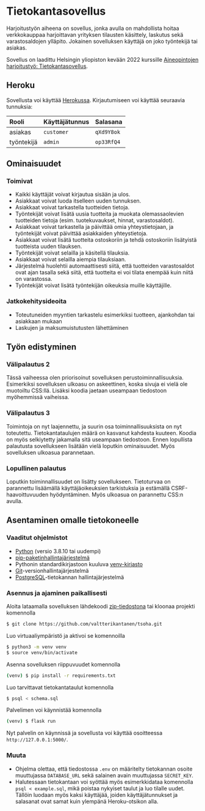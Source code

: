 # Tietokantasovellus

Harjoitustyön aiheena on sovellus, jonka avulla on mahdollista hoitaa verkkokauppaa harjoittavan yrityksen tilausten käsittely, laskutus sekä varastosaldojen ylläpito. Jokainen sovelluksen käyttäjä on joko työntekijä tai asiakas.

Sovellus on laadittu Helsingin yliopiston kevään 2022 kurssille [Aineopintojen harjoitustyö: Tietokantasovellus](https://hy-tsoha.github.io/materiaali/).

## Heroku

Sovellusta voi käyttää [Herokussa](https://vast-coast-44980.herokuapp.com/). Kirjautumiseen voi käyttää seuraavia tunnuksia:

|    Rooli    | Käyttäjätunnus |  Salasana  |
| :---------- | :------------- | :--------- |
| asiakas     | `customer`     | `qXd9Y8ok` |
| työntekijä  | `admin`        | `op33RfQ4` |

## Ominaisuudet

### Toimivat

* Kaikki käyttäjät voivat kirjautua sisään ja ulos.
* Asiakkaat voivat luoda itselleen uuden tunnuksen. 
* Asiakkaat voivat tarkastella tuotteiden tietoja.
* Työntekijät voivat lisätä uusia tuotteita ja muokata olemassaolevien tuotteiden tietoja (esim. tuotekuvaukset, hinnat, varastosaldot).
* Asiakkaat voivat tarkastella ja päivittää omia yhteystietojaan, ja työntekijät voivat päivittää asiakkaiden yhteystietoja.
* Asiakkaat voivat lisätä tuotteita ostoskoriin ja tehdä ostoskoriin lisätyistä tuotteista uuden tilauksen.
* Työntekijät voivat selailla ja käsitellä tilauksia.
* Asiakkaat voivat selailla aiempia tilauksiaan.
* Järjestelmä huolehtii automaattisesti siitä, että tuotteiden varastosaldot ovat ajan tasalla sekä siitä, että tuotteita ei voi tilata enempää kuin niitä on varastossa.
* Työntekijät voivat lisätä työntekijän oikeuksia muille käyttäjille.

### Jatkokehitysideoita

* Toteutuneiden myyntien tarkastelu esimerkiksi tuotteen, ajankohdan tai asiakkaan mukaan
* Laskujen ja maksumuistutusten lähettäminen

## Työn edistyminen

### Välipalautus 2

Tässä vaiheessa olen priorisoinut sovelluksen perustoiminnallisuuksia. Esimerkiksi sovelluksen ulkoasu on askeettinen, koska sivuja ei vielä ole muotoiltu CSS:llä. Lisäksi koodia jaetaan useampaan tiedostoon myöhemmissä vaiheissa.

### Välipalautus 3

Toimintoja on nyt laajennettu, ja suurin osa toiminnallisuuksista on nyt toteutettu. Tietokantataulujen määrä on kasvanut kahdesta kuuteen. Koodia on myös selkiytetty jakamalla sitä useampaan tiedostoon. Ennen lopullista palautusta sovellukseen lisätään vielä loputkin ominaisuudet. Myös sovelluksen ulkoasua parannetaan.

### Lopullinen palautus

Loputkin toiminnallisuudet on lisätty sovellukseen. Tietoturvaa on parannettu lisäämällä käyttäjäoikeuksien tarkistuksia ja estämällä CSRF-haavoittuvuuden hyödyntäminen. Myös ulkoasua on parannettu CSS:n avulla.

## Asentaminen omalle tietokoneelle

### Vaaditut ohjelmistot

* [Python](https://www.python.org/downloads/) (versio 3.8.10 tai uudempi)
* [pip-paketinhallintajärjestelmä](https://pip.pypa.io/en/stable/)
* Pythonin standardikirjastoon kuuluva [venv-kirjasto](https://docs.python.org/3/library/venv.html)
* [Git](https://git-scm.com/downloads/)-versionhallintajärjestelmä
* [PostgreSQL](https://www.postgresql.org/download/)-tietokannan hallintajärjestelmä

### Asennus ja ajaminen paikallisesti

Aloita lataamalla sovelluksen lähdekoodi [zip-tiedostona](https://github.com/valtterikantanen/tsoha/archive/refs/heads/master.zip) tai kloonaa projekti komennolla

```bash
$ git clone https://github.com/valtterikantanen/tsoha.git
```
Luo virtuaaliympäristö ja aktivoi se komennoilla
```bash
$ python3 -m venv venv
$ source venv/bin/activate
```
Asenna sovelluksen riippuvuudet komennolla
```bash
(venv) $ pip install -r requirements.txt
```
Luo tarvittavat tietokantataulut komennolla
```bash
$ psql < schema.sql
```
Palvelimen voi käynnistää komennolla
```bash
(venv) $ flask run
```
Nyt palvelin on käynnissä ja sovellusta voi käyttää osoitteessa `http://127.0.0.1:5000/`.

### Muuta

* Ohjelma olettaa, että tiedostossa `.env` on määritelty tietokannan osoite muuttujassa `DATABASE_URL` sekä salainen avain muuttujassa `SECRET_KEY`.
* Halutessaan tietokantaan voi syöttää myös esimerkkidataa komennolla `psql < example.sql`, mikä poistaa nykyiset taulut ja luo tilalle uudet. Tällöin luodaan myös kaksi käyttäjää, joiden käyttäjätunnukset ja salasanat ovat samat kuin ylempänä Heroku-otsikon alla.